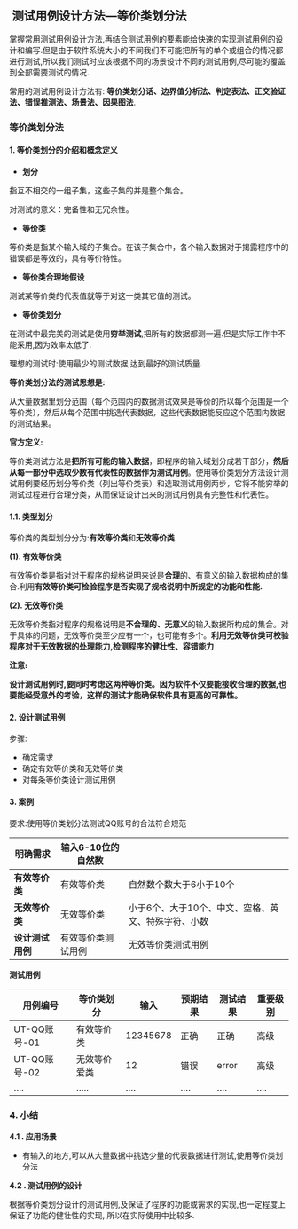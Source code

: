 ##  测试用例设计方法—等价类划分法

掌握常用测试用例设计方法,再结合测试用例的要素能给快速的实现测试用例的设计和编写.但是由于软件系统大小的不同我们不可能把所有的单个或组合的情况都进行测试,所以我们测试时应该根据不同的场景设计不同的测试用例,尽可能的覆盖到全部需要测试的情况.

常用的测试用例设计方法有: **等价类划分话、边界值分析法、判定表法、正交验证法、错误推测法、场景法、因果图法**.

### 等价类划分法

#### **1. 等价类划分的介绍和概念定义**

- **划分**

指互不相交的一组子集，这些子集的并是整个集合。

对测试的意义：完备性和无冗余性。

- **等价类**

等价类是指某个输入域的子集合。在该子集合中，各个输入数据对于揭露程序中的错误都是等效的，具有等价特性。

- **等价类合理地假设**

测试某等价类的代表值就等于对这一类其它值的测试。

- **等价类划分**

在测试中最完美的测试是使用**穷举测试**,把所有的数据都测一遍.但是实际工作中不能采用,因为效率太低了.

理想的测试时:使用最少的测试数据,达到最好的测试质量.

**等价类划分法的测试思想是:**

从大量数据里划分范围（每个范围内的数据测试效果是等价的所以每个范围是一个等价类），然后从每个范围中挑选代表数据，这些代表数据能反应这个范围内数据的测试结果。

**官方定义:**

等价类测试方法是**把所有可能的输入数据**，即程序的输入域划分成若干部分，**然后从每一部分中选取少数有代表性的数据作为测试用例**。使用等价类划分方法设计测试用例要经历划分等价类（列出等价类表）和选取测试用例两步，它将不能穷举的测试过程进行合理分类，从而保证设计出来的测试用例具有完整性和代表性。

#### 1.1. 类型划分

等价类的类型划分分为:**有效等价类**和**无效等价类**.

**(1). 有效等价类**

有效等价类是指对对于程序的规格说明来说是**合理**的、有意义的输入数据构成的集合.利用**有效等价类可检验程序是否实现了规格说明中所规定的功能和性能.**

**(2). 无效等价类**

无效等价类指对程序的规格说明是**不合理的、无意义**的输入数据所构成的集合。对于具体的问题，无效等价类至少应有一个，也可能有多个。**利用无效等价类可校验程序对于无效数据的处理能力,检测程序的健壮性、容错能力**

 **注意:**

**设计测试用例时,要同时考虑这两种等价类。因为软件不仅要能接收合理的数据,也要能经受意外的考验，这样的测试才能确保软件具有更高的可靠性。**

#### **2. 设计测试用例**

步骤:

- 确定需求
- 确定有效等价类和无效等价类
- 对每条等价类设计测试用例

#### **3. 案例**

要求:使用等价类划分法测试QQ账号的合法符合规范

| 明确需求         | 输入6-10位的自然数 |                                                     |
| ---------------- | ------------------ | --------------------------------------------------- |
| **有效等价类**   | 有效等价类         | 自然数个数大于6小于10个                             |
| **无效等价类**   | 无效等价类         | 小于6个、大于10个、中文、空格、英文、特殊字符、小数 |
| **设计测试用例** | 有效等价类测试用例 | 无效等价类测试用例                                  |

**测试用例**

| 用例编号     | 等价类划分   | 输入     | 预期结果 | 测试结果 | 重要级别 |
| ------------ | ------------ | -------- | -------- | -------- | -------- |
| UT-QQ账号-01 | 有效等价类   | 12345678 | 正确     | 正确     | 高级     |
| UT-QQ账号-02 | 无效等价爱类 | 12       | 错误     | error    | 高级     |
| ….           | …..          | ….       | ….       | ….       | ….       |

### 4. 小结

**4.1 . 应用场景**

- 有输入的地方,可以从大量数据中挑选少量的代表数据进行测试,使用等价类划分法

**4.2 . 测试用例的设计**

根据等价类划分设计的测试用例,及保证了程序的功能或需求的实现,也一定程度上保证了功能的健壮性的实现, 所以在实际使用中比较多.

